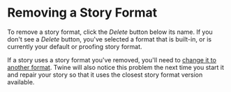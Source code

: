 # Removing a Story Format

To remove a story format, click the _Delete_ button below its name. If you don't
see a _Delete_ button, you've selected a format that is built-in, or is
currently your default or proofing story format.

If a story uses a story format you've removed, you'll need to [change it to
another format](../editing-stories/changing-story-format.md). Twine will also
notice this problem the next time you start it and repair your story so that it
uses the closest story format version available.
